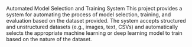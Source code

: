 Automated Model Selection and Training System
This project provides a system for automating the process of model selection, training, and evaluation based on the dataset provided. The system accepts structured and unstructured datasets (e.g., images, text, CSVs) and automatically selects the appropriate machine learning or deep learning model to train based on the nature of the dataset.

